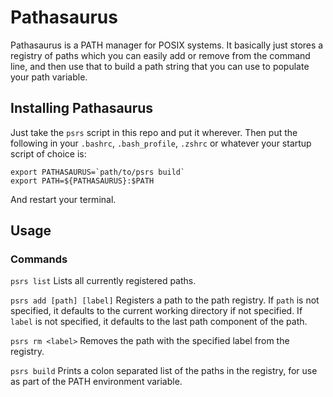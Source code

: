 # Pathasaurus
Pathasaurus is a PATH manager for POSIX systems. It basically just stores a registry of paths which you can easily add or remove from the command line, and then use that to build a path string that you can use to populate your path variable.

## Installing Pathasaurus
Just take the `psrs` script in this repo and put it wherever. Then put the following in your `.bashrc`, `.bash_profile`, `.zshrc` or whatever your startup script of choice is:
```
export PATHASAURUS=`path/to/psrs build`
export PATH=${PATHASAURUS}:$PATH
```
And restart your terminal.
## Usage
### Commands
`psrs list`
Lists all currently registered paths.

`psrs add [path] [label]`
Registers a path to the path registry. If `path` is not specified, it defaults to the current working directory if not specified. If `label` is not specified, it defaults to the last path component of the path.

`psrs rm <label>`
Removes the path with the specified label from the registry.

`psrs build`
Prints a colon separated list of the paths in the registry, for use as part of the PATH environment variable.